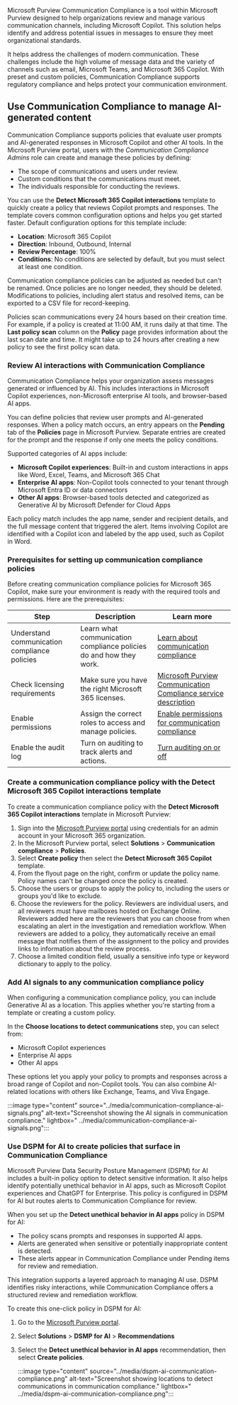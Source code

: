 Microsoft Purview Communication Compliance is a tool within Microsoft Purview designed to help organizations review and manage various communication channels, including Microsoft Copilot. This solution helps identify and address potential issues in messages to ensure they meet organizational standards.

It helps address the challenges of modern communication. These challenges include the high volume of message data and the variety of channels such as email, Microsoft Teams, and Microsoft 365 Copilot. With preset and custom policies, Communication Compliance supports regulatory compliance and helps protect your communication environment.

## Use Communication Compliance to manage AI-generated content

Communication Compliance supports policies that evaluate user prompts and AI-generated responses in Microsoft Copilot and other AI tools. In the Microsoft Purview portal, users with the _Communication Compliance Admins_ role can create and manage these policies by defining:

- The scope of communications and users under review.
- Custom conditions that the communications must meet.
- The individuals responsible for conducting the reviews.

You can use the **Detect Microsoft 365 Copilot interactions** template to quickly create a policy that reviews Copilot prompts and responses. The template covers common configuration options and helps you get started faster. Default configuration options for this template include:

- **Location**: Microsoft 365 Copilot
- **Direction**: Inbound, Outbound, Internal
- **Review Percentage**: 100%
- **Conditions**: No conditions are selected by default, but you must select at least one condition.

Communication compliance policies can be adjusted as needed but can't be renamed. Once policies are no longer needed, they should be deleted. Modifications to policies, including alert status and resolved items, can be exported to a CSV file for record-keeping.

Policies scan communications every 24 hours based on their creation time. For example, if a policy is created at 11:00 AM, it runs daily at that time. The **Last policy scan** column on the **Policy** page provides information about the last scan date and time. It might take up to 24 hours after creating a new policy to see the first policy scan data.

### Review AI interactions with Communication Compliance

Communication Compliance helps your organization assess messages generated or influenced by AI. This includes interactions in Microsoft Copilot experiences, non-Microsoft enterprise AI tools, and browser-based AI apps.

You can define policies that review user prompts and AI-generated responses. When a policy match occurs, an entry appears on the **Pending** tab of the **Policies** page in Microsoft Purview. Separate entries are created for the prompt and the response if only one meets the policy conditions.

Supported categories of AI apps include:

- **Microsoft Copilot experiences**: Built-in and custom interactions in apps like Word, Excel, Teams, and Microsoft 365 Chat
- **Enterprise AI apps**: Non-Copilot tools connected to your tenant through Microsoft Entra ID or data connectors
- **Other AI apps**: Browser-based tools detected and categorized as Generative AI by Microsoft Defender for Cloud Apps

Each policy match includes the app name, sender and recipient details, and the full message content that triggered the alert. Items involving Copilot are identified with a Copilot icon and labeled by the app used, such as Copilot in Word.

### Prerequisites for setting up communication compliance policies

Before creating communication compliance policies for Microsoft 365 Copilot, make sure your environment is ready with the required tools and permissions. Here are the prerequisites:

| **Step** | **Description** | **Learn more** |
|----------|-----------------|----------------|
| Understand communication compliance policies | Learn what communication compliance policies do and how they work. | [Learn about communication compliance](/purview/communication-compliance?azure-portal=true) |
| Check licensing requirements | Make sure you have the right Microsoft 365 licenses. | [Microsoft Purview Communication Compliance service description](/office365/servicedescriptions/microsoft-365-service-descriptions/microsoft-365-tenantlevel-services-licensing-guidance/microsoft-365-security-compliance-licensing-guidance?azure-portal=true#microsoft-purview-communication-compliance) |
| Enable permissions | Assign the correct roles to access and manage policies. | [Enable permissions for communication compliance](/purview/communication-compliance-configure?azure-portal=true#step-1-required-enable-permissions-for-communication-compliance) |
| Enable the audit log | Turn on auditing to track alerts and actions. | [Turn auditing on or off](/purview/audit-log-enable-disable?azure-portal=true) |

### Create a communication compliance policy with the Detect Microsoft 365 Copilot interactions template

To create a communication compliance policy with the **Detect Microsoft 365 Copilot interactions** template in Microsoft Purview:

1. Sign into the [Microsoft Purview portal](https://purview.microsoft.com?azure-portal=true) using credentials for an admin account in your Microsoft 365 organization.
1. In the Microsoft Purview portal, select **Solutions** > **Communication compliance** > **Policies**.
1. Select **Create policy** then select the **Detect Microsoft 365 Copilot** template.
1. From the flyout page on the right, confirm or update the policy name. Policy names can't be changed once the policy is created.
1. Choose the users or groups to apply the policy to, including the users or groups you'd like to exclude.
1. Choose the reviewers for the policy. Reviewers are individual users, and all reviewers must have mailboxes hosted on Exchange Online. Reviewers added here are the reviewers that you can choose from when escalating an alert in the investigation and remediation workflow. When reviewers are added to a policy, they automatically receive an email message that notifies them of the assignment to the policy and provides links to information about the review process.
1. Choose a limited condition field, usually a sensitive info type or keyword dictionary to apply to the policy.

### Add AI signals to any communication compliance policy

When configuring a communication compliance policy, you can include Generative AI as a location. This applies whether you're starting from a template or creating a custom policy.

In the **Choose locations to detect communications** step, you can select from:

- Microsoft Copilot experiences
- Enterprise AI apps
- Other AI apps

These options let you apply your policy to prompts and responses across a broad range of Copilot and non-Copilot tools. You can also combine AI-related locations with others like Exchange, Teams, and Viva Engage.

:::image type="content" source="../media/communication-compliance-ai-signals.png" alt-text="Screenshot showing the AI signals in communication compliance." lightbox=" ../media/communication-compliance-ai-signals.png":::

### Use DSPM for AI to create policies that surface in Communication Compliance

Microsoft Purview Data Security Posture Management (DSPM) for AI includes a built-in policy option to detect sensitive information. It also helps identify potentially unethical behavior in AI apps, such as Microsoft Copilot experiences and ChatGPT for Enterprise. This policy is configured in DSPM for AI but routes alerts to Communication Compliance for review.

When you set up the **Detect unethical behavior in AI apps** policy in DSPM for AI:

- The policy scans prompts and responses in supported AI apps.
- Alerts are generated when sensitive or potentially inappropriate content is detected.
- These alerts appear in Communication Compliance under Pending items for review and remediation.

This integration supports a layered approach to managing AI use. DSPM identifies risky interactions, while Communication Compliance offers a structured review and remediation workflow.

To create this one-click policy in DSPM for AI:

1. Go to the [Microsoft Purview portal](https://purview.microsoft.com/?azure-portal=true).
1. Select **Solutions** > **DSMP for AI** > **Recommendations**
1. Select the **Detect unethical behavior in AI apps** recommendation, then select **Create policies**.

   :::image type="content" source="../media/dspm-ai-communication-compliance.png" alt-text="Screenshot showing locations to detect communications in communication compliance." lightbox=" ../media/dspm-ai-communication-compliance.png":::
